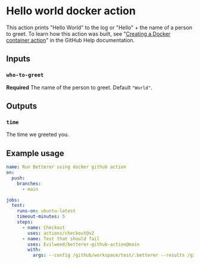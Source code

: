 # Hello world docker action

This action prints "Hello World" to the log or "Hello" + the name of a person to greet. To learn how this action was built, see "[Creating a Docker container action](https://help.github.com/en/articles/creating-a-docker-container-action)" in the GitHub Help documentation.

## Inputs

### `who-to-greet`

**Required** The name of the person to greet. Default `"World"`.

## Outputs

### `time`

The time we greeted you.

## Example usage

```yaml
name: Run Betterer using docker github action
on:
  push:
    branches:
      - main

jobs:
  test:
    runs-on: ubuntu-latest
    timeout-minutes: 5
    steps:
      - name: Checkout
        uses: actions/checkout@v2
      - name: Test that should fail
        uses: Evilweed/betterer-github-action@main
        with:
          args: --config /github/workspace/test/.betterer --results /github/workspace/test/.betterer.results --reporter /build/custom-simple-reporter.js
```
